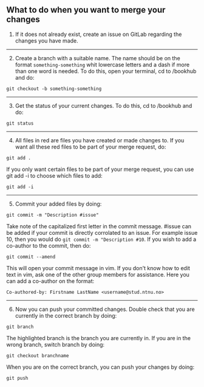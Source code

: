 ## What to do when you want to merge your changes

1. If it does not already exist, create an issue on GitLab regarding the changes you have made.

---

2. Create a branch with a suitable name. The name should be on the format `something-something` whit lowercase letters and a dash if more than one word is needed. To do this, open your terminal, cd to /bookhub and do:

```
git checkout -b something-something
```

---

3. Get the status of your current changes. To do this, cd to /bookhub and do:

```
git status
```

---

4. All files in red are files you have created or made changes to. If you want all these red files to be part of your merge request, do:

```
git add .
```

If you only want certain files to be part of your merge request, you can use git add -i to choose which files to add:

```
git add -i
```

---

5. Commit your added files by doing:

```
git commit -m "Description #issue"
```

Take note of the capitalized first letter in the commit message. #issue can be added if your commit is directly corrolated to an issue. For example issue 10, then you would do `git commit -m "Description #10`. If you wish to add a co-author to the commit, then do:

```
git commit --amend
```

This will open your commit message in vim. If you don't know how to edit text in vim, ask one of the other group members for assistance. Here you can add a co-author on the format:

```
Co-authored-by: Firstname LastName <username@stud.ntnu.no>
```

---

6. Now you can push your committed changes. Double check that you are currently in the correct branch by doing:

```
git branch
```

The highlighted branch is the branch you are currently in. If you are in the wrong branch, switch branch by doing:

```
git checkout branchname
```

When you are on the correct branch, you can push your changes by doing:

```
git push
```
